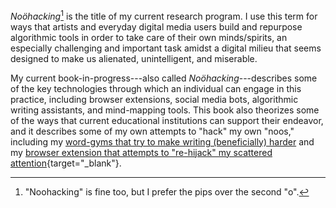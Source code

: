 *Noöhacking*[^1] is the title of my current research program.  I use this term for ways that artists and everyday digital media users build and repurpose algorithmic tools in order to take care of their own minds/spirits, an especially challenging and important task amidst a digital milieu that seems designed to make us  alienated, unintelligent, and miserable.  

My current book-in-progress---also called *Noöhacking*---describes some of the key technologies through which an individual can engage in this practice, including browser extensions, social media bots, algorithmic writing assistants, and mind-mapping tools. This book also theorizes some of the ways that current educational institutions can support their endeavor, and it describes some of my own attempts to "hack" my own "noos," including my [word-gyms that try to make writing (beneficially) harder](progym.html) and my [browser extension that attempts to "re-hijack" my scattered attention](https://electronicbookreview.com/essay/how-to-re-hijack-your-mind-critical-making-and-the-battle-for-intelligence/){target="_blank"}.

[^1]: "Noohacking" is fine too, but I prefer the pips over the second "o".